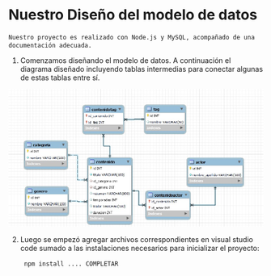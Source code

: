  # Nuestro Diseño del modelo de datos

    Nuestro proyecto es realizado con Node.js y MySQL, acompañado de una documentación adecuada.

 1. Comenzamos diseñando el modelo de datos. A continuación el diagrama diseñado incluyendo tablas intermedias para conectar algunas de estas tablas entre sí.

![](script/diagrama.jpg)

2. Luego se empezó agregar archivos correspondientes en visual studio code sumado a las instalaciones necesarios para inicializar el proyecto:

        npm install .... COMPLETAR